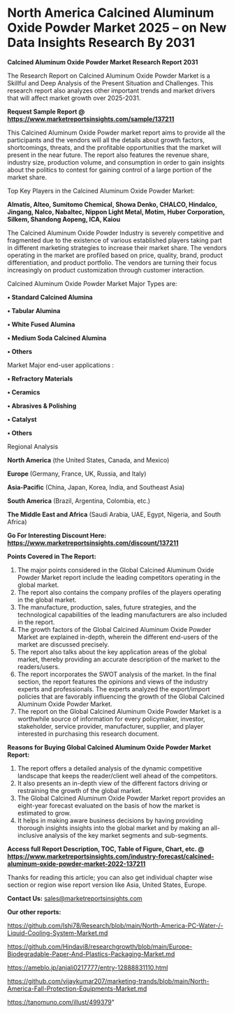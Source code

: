 # North America Calcined Aluminum Oxide Powder Market 2025 – on New Data Insights Research By 2031

<strong>Calcined Aluminum Oxide Powder Market Research Report 2031</strong>

The Research Report on Calcined Aluminum Oxide Powder Market is a Skillful and Deep Analysis of the Present Situation and Challenges. This research report also analyzes other important trends and market drivers that will affect market growth over 2025-2031.

<strong>Request Sample Report @ <a href=https://www.marketreportsinsights.com/sample/137211>https://www.marketreportsinsights.com/sample/137211</a></strong>

This Calcined Aluminum Oxide Powder market report aims to provide all the participants and the vendors will all the details about growth factors, shortcomings, threats, and the profitable opportunities that the market will present in the near future. The report also features the revenue share, industry size, production volume, and consumption in order to gain insights about the politics to contest for gaining control of a large portion of the market share.

Top Key Players in the Calcined Aluminum Oxide Powder Market:

<strong>Almatis, Alteo, Sumitomo Chemical, Showa Denko, CHALCO, Hindalco, Jingang, Nalco, Nabaltec, Nippon Light Metal, Motim, Huber Corporation, Silkem, Shandong Aopeng, ICA, Kaiou</strong>

The Calcined Aluminum Oxide Powder Industry is severely competitive and fragmented due to the existence of various established players taking part in different marketing strategies to increase their market share. The vendors operating in the market are profiled based on price, quality, brand, product differentiation, and product portfolio. The vendors are turning their focus increasingly on product customization through customer interaction.

Calcined Aluminum Oxide Powder Market Major Types are:

<strong>• Standard Calcined Alumina

• Tabular Alumina

• White Fused Alumina

• Medium Soda Calcined Alumina

• Others</strong>

Market Major end-user applications :

<strong>• Refractory Materials

• Ceramics

• Abrasives & Polishing

• Catalyst

• Others</strong>

Regional Analysis

</u><strong><b>North America</b></strong> (the United States, Canada, and Mexico)

<strong><b>Europe </b></strong>(Germany, France, UK, Russia, and Italy)

<strong><b>Asia-Pacific</b></strong> (China, Japan, Korea, India, and Southeast Asia)

<strong><b>South America</b></strong> (Brazil, Argentina, Colombia, etc.)

<strong><b>The Middle East and Africa</b></strong> (Saudi Arabia, UAE, Egypt, Nigeria, and South Africa)

<strong>Go For Interesting Discount Here: <a href=https://www.marketreportsinsights.com/discount/137211>https://www.marketreportsinsights.com/discount/137211</a></strong>

<strong>Points Covered in The Report:</strong>
<ol>
  <li>The major points considered in the Global Calcined Aluminum Oxide Powder Market report include the leading competitors operating in the global market.</li>
  <li>The report also contains the company profiles of the players operating in the global market.</li>
  <li>The manufacture, production, sales, future strategies, and the technological capabilities of the leading manufacturers are also included in the report.</li>
  <li>The growth factors of the Global Calcined Aluminum Oxide Powder Market are explained in-depth, wherein the different end-users of the market are discussed precisely.</li>
  <li>The report also talks about the key application areas of the global market, thereby providing an accurate description of the market to the readers/users.</li>
  <li>The report incorporates the SWOT analysis of the market. In the final section, the report features the opinions and views of the industry experts and professionals. The experts analyzed the export/import policies that are favorably influencing the growth of the Global Calcined Aluminum Oxide Powder Market.</li>
  <li>The report on the Global Calcined Aluminum Oxide Powder Market is a worthwhile source of information for every policymaker, investor, stakeholder, service provider, manufacturer, supplier, and player interested in purchasing this research document.</li>
</ol>
<strong>Reasons for Buying Global Calcined Aluminum Oxide Powder Market Report:</strong>

<ol>
  <li>The report offers a detailed analysis of the dynamic competitive landscape that keeps the reader/client well ahead of the competitors.</li>
  <li>It also presents an in-depth view of the different factors driving or restraining the growth of the global market.</li>
  <li>The Global Calcined Aluminum Oxide Powder Market report provides an eight-year forecast evaluated on the basis of how the market is estimated to grow.</li>
  <li>It helps in making aware business decisions by having providing thorough insights insights into the global market and by making an all-inclusive analysis of the key market segments and sub-segments.</li>
</ol>
<strong>Access full Report Description, TOC, Table of Figure, Chart, etc. @ <a href=https://www.marketreportsinsights.com/industry-forecast/calcined-aluminum-oxide-powder-market-2022-137211>https://www.marketreportsinsights.com/industry-forecast/calcined-aluminum-oxide-powder-market-2022-137211</a></strong>


Thanks for reading this article; you can also get individual chapter wise section or region wise report version like Asia, United States, Europe.

<strong>Contact Us:</strong>
sales@marketreportsinsights.com

<strong>Our other reports:</strong>

<a href=https://github.com/Ishi78/Research/blob/main/North-America-PC-Water-/-Liquid-Cooling-System-Market.md>https://github.com/Ishi78/Research/blob/main/North-America-PC-Water-/-Liquid-Cooling-System-Market.md</a>

<a href=https://github.com/Hindavi8/researchgrowth/blob/main/Europe-Biodegradable-Paper-And-Plastics-Packaging-Market.md>https://github.com/Hindavi8/researchgrowth/blob/main/Europe-Biodegradable-Paper-And-Plastics-Packaging-Market.md</a>

<a href=https://ameblo.jp/anjali0217777/entry-12888831110.html>https://ameblo.jp/anjali0217777/entry-12888831110.html</a>

<a href=https://github.com/vijaykumar207/marketing-trands/blob/main/North-America-Fall-Protection-Equipments-Market.md>https://github.com/vijaykumar207/marketing-trands/blob/main/North-America-Fall-Protection-Equipments-Market.md</a>

<a href=https://tanomuno.com/illust/499379>https://tanomuno.com/illust/499379</a>"
